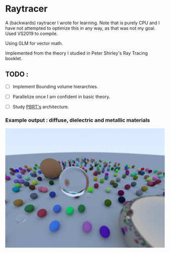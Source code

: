 # Raytracer

A (backwards) raytracer I wrote for learning. Note that is purely CPU and I have not attempted to optimize this in any way, as that was not my goal. Used VS2019 to compile. 

Using GLM for vector math.

Implemented from the theory I studied in Peter Shirley's Ray Tracing booklet.
## TODO : 
- [ ] Implement Bounding volume hierarchies.
- [ ] Parallelize once I am confident in basic theory.
- [ ] Study [PBRT's](https://www.pbrt.org/) architecture.


### Example output : diffuse, dielectric and metallic materials
![Example output : diffuse, dielectric and metallic materials](https://github.com/manas96/Raytracer/blob/master/b1024%20x%20768_pixelAverage_1000_reflects_50.jpg)
